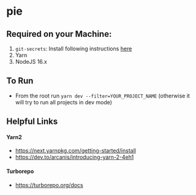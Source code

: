 # pie

## Required on your Machine:
1. `git-secrets`: Install following instructions [here](https://github.com/awslabs/git-secrets)
2. Yarn
3. NodeJS 16.x

## To Run

- From the root run `yarn dev --filter=YOUR_PROJECT_NAME` (otherwise it will try to run all projects in dev mode)

## Helpful Links

#### Yarn2

- https://next.yarnpkg.com/getting-started/install
- https://dev.to/arcanis/introducing-yarn-2-4eh1

#### Turborepo

- https://turborepo.org/docs
